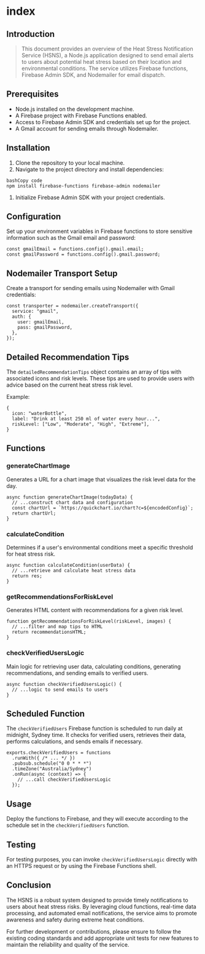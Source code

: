 # index



## Introduction

> This document provides an overview of the Heat Stress Notification Service (HSNS), a Node.js application designed to send email alerts to users about potential heat stress based on their location and environmental conditions. The service utilizes Firebase functions, Firebase Admin SDK, and Nodemailer for email dispatch.

## Prerequisites

- Node.js installed on the development machine.
- A Firebase project with Firebase Functions enabled.
- Access to Firebase Admin SDK and credentials set up for the project.
- A Gmail account for sending emails through Nodemailer.

## Installation

1. Clone the repository to your local machine.
2. Navigate to the project directory and install dependencies:

```
bashCopy code
npm install firebase-functions firebase-admin nodemailer
```

1. Initialize Firebase Admin SDK with your project credentials.

## Configuration

Set up your environment variables in Firebase functions to store sensitive information such as the Gmail email and password:

```
const gmailEmail = functions.config().gmail.email;
const gmailPassword = functions.config().gmail.password;
```

## Nodemailer Transport Setup

Create a transport for sending emails using Nodemailer with Gmail credentials:

```
const transporter = nodemailer.createTransport({
  service: "gmail",
  auth: {
    user: gmailEmail,
    pass: gmailPassword,
  },
});
```

## Detailed Recommendation Tips

The `detailedRecommendationTips` object contains an array of tips with associated icons and risk levels. These tips are used to provide users with advice based on the current heat stress risk level.

Example:

```
{
  icon: "waterBottle",
  label: "Drink at least 250 ml of water every hour...",
  riskLevel: ["Low", "Moderate", "High", "Extreme"],
}
```

## Functions

### generateChartImage

Generates a URL for a chart image that visualizes the risk level data for the day.

```
async function generateChartImage(todayData) {
  // ...construct chart data and configuration
  const chartUrl = `https://quickchart.io/chart?c=${encodedConfig}`;
  return chartUrl;
}
```

### calculateCondition

Determines if a user's environmental conditions meet a specific threshold for heat stress risk.

```
async function calculateCondition(userData) {
  // ...retrieve and calculate heat stress data
  return res;
}
```

### getRecommendationsForRiskLevel

Generates HTML content with recommendations for a given risk level.

```
function getRecommendationsForRiskLevel(riskLevel, images) {
  // ...filter and map tips to HTML
  return recommendationsHTML;
}
```

### checkVerifiedUsersLogic

Main logic for retrieving user data, calculating conditions, generating recommendations, and sending emails to verified users.

```
async function checkVerifiedUsersLogic() {
  // ...logic to send emails to users
}
```

## Scheduled Function

The `checkVerifiedUsers` Firebase function is scheduled to run daily at midnight, Sydney time. It checks for verified users, retrieves their data, performs calculations, and sends emails if necessary.

```
exports.checkVerifiedUsers = functions
  .runWith({ /* ... */ })
  .pubsub.schedule("0 0 * * *")
  .timeZone("Australia/Sydney")
  .onRun(async (context) => {
    // ...call checkVerifiedUsersLogic
  });
```

## Usage

Deploy the functions to Firebase, and they will execute according to the schedule set in the `checkVerifiedUsers` function.

## Testing

For testing purposes, you can invoke `checkVerifiedUsersLogic` directly with an HTTPS request or by using the Firebase Functions shell.

## Conclusion

The HSNS is a robust system designed to provide timely notifications to users about heat stress risks. By leveraging cloud functions, real-time data processing, and automated email notifications, the service aims to promote awareness and safety during extreme heat conditions.

For further development or contributions, please ensure to follow the existing coding standards and add appropriate unit tests for new features to maintain the reliability and quality of the service.
